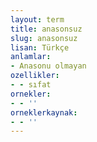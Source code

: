 ```yaml
---
layout: term
title: anasonsuz
slug: anasonsuz
lisan: Türkçe
anlamlar:
- Anasonu olmayan
ozellikler:
- - sıfat
ornekler:
- - ''
orneklerkaynak:
- - ''
---
```

